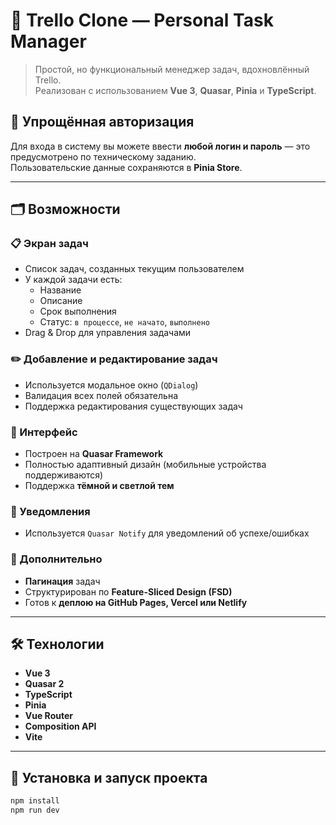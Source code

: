 # 🧩 Trello Clone — Personal Task Manager

> Простой, но функциональный менеджер задач, вдохновлённый Trello.  
> Реализован с использованием **Vue 3**, **Quasar**, **Pinia** и **TypeScript**.

## 🔐 Упрощённая авторизация

Для входа в систему вы можете ввести **любой логин и пароль** — это предусмотрено по техническому заданию.  
Пользовательские данные сохраняются в **Pinia Store**.

---

## 🗂 Возможности

### 📋 Экран задач

- Список задач, созданных текущим пользователем
- У каждой задачи есть:
  - Название
  - Описание
  - Срок выполнения
  - Статус: `в процессе`, `не начато`, `выполнено`
- Drag & Drop для управления задачами

### ✏️ Добавление и редактирование задач

- Используется модальное окно (`QDialog`)
- Валидация всех полей обязательна
- Поддержка редактирования существующих задач

### 🎨 Интерфейс

- Построен на **Quasar Framework**
- Полностью адаптивный дизайн (мобильные устройства поддерживаются)
- Поддержка **тёмной и светлой тем**

### 🔔 Уведомления

- Используется `Quasar Notify` для уведомлений об успехе/ошибках

### 🔄 Дополнительно

- **Пагинация** задач
- Структурирован по **Feature-Sliced Design (FSD)**
- Готов к **деплою на GitHub Pages, Vercel или Netlify**

---

## 🛠 Технологии

- **Vue 3**
- **Quasar 2**
- **TypeScript**
- **Pinia**
- **Vue Router**
- **Composition API**
- **Vite**

---

## 🚀 Установка и запуск проекта

```bash
npm install
npm run dev